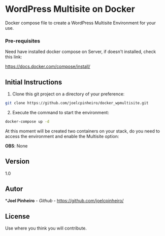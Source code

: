 # WordPress Multisite on Docker
Docker compose file to create a WordPress Multisite Environment for your use.


### Pre-requisites

Need have installed docker compose on Server, if doesn't installed, check this link:

https://docs.docker.com/compose/install/


## Initial Instructions

1. Clone this git project on a directory of your preference:

```sh
git clone https://github.com/joelcpinheiro/docker_wpmultisite.git
```

2. Execute the command to start the environment:

```sh
docker-compose up -d
```

At this moment will be created two containers on your stack, do you need to access the environment and enable the Multisite option:


**OBS**: None

## Version

1.0

## Autor

 ***Joel Pinheiro** - *Github* - https://github.com/joelcpinheiro/

## License

Use where you think you will contribute.


